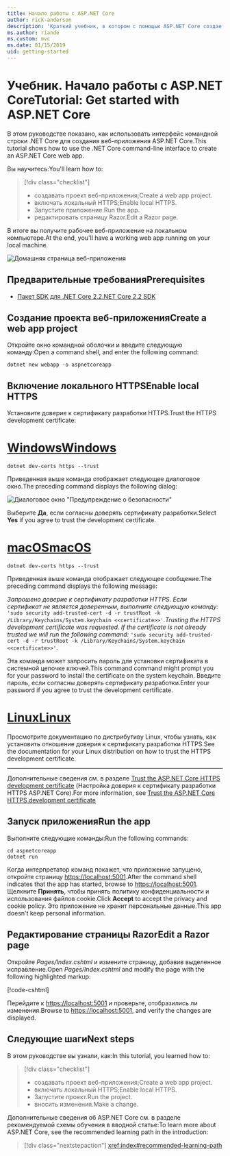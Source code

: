 ```yaml
---
title: Начало работы с ASP.NET Core
author: rick-anderson
description: 'Краткий учебник, в котором с помощью ASP.NET Core создается и запускается простое приложение Hello World.'
ms.author: riande
ms.custom: mvc
ms.date: 01/15/2019
uid: getting-started
---
```

# <a name="tutorial-get-started-with-aspnet-core"></a><span data-ttu-id="c245f-103">Учебник. Начало работы с ASP.NET Core</span><span class="sxs-lookup"><span data-stu-id="c245f-103">Tutorial: Get started with ASP.NET Core</span></span>

<span data-ttu-id="c245f-104">В этом руководстве показано, как использовать интерфейс командной строки .NET Core для создания веб-приложения ASP.NET Core.</span><span class="sxs-lookup"><span data-stu-id="c245f-104">This tutorial shows how to use the .NET Core command-line interface to create an ASP.NET Core web app.</span></span>

<span data-ttu-id="c245f-105">Вы научитесь:</span><span class="sxs-lookup"><span data-stu-id="c245f-105">You'll learn how to:</span></span>

> [!div class="checklist"]
> * <span data-ttu-id="c245f-106">создавать проект веб-приложения;</span><span class="sxs-lookup"><span data-stu-id="c245f-106">Create a web app project.</span></span>
> * <span data-ttu-id="c245f-107">включать локальный HTTPS;</span><span class="sxs-lookup"><span data-stu-id="c245f-107">Enable local HTTPS.</span></span>
> * <span data-ttu-id="c245f-108">Запустите приложение.</span><span class="sxs-lookup"><span data-stu-id="c245f-108">Run the app.</span></span>
> * <span data-ttu-id="c245f-109">редактировать страницу Razor.</span><span class="sxs-lookup"><span data-stu-id="c245f-109">Edit a Razor page.</span></span>

<span data-ttu-id="c245f-110">В итоге вы получите рабочее веб-приложение на локальном компьютере.</span><span class="sxs-lookup"><span data-stu-id="c245f-110">At the end, you'll have a working web app running on your local machine.</span></span>

![Домашняя страница веб-приложения](_static/home-page.png)

## <a name="prerequisites"></a><span data-ttu-id="c245f-112">Предварительные требования</span><span class="sxs-lookup"><span data-stu-id="c245f-112">Prerequisites</span></span>

* [<span data-ttu-id="c245f-113">Пакет SDK для .NET Core 2.2</span><span class="sxs-lookup"><span data-stu-id="c245f-113">.NET Core 2.2 SDK</span></span>](https://www.microsoft.com/net/download/all)

## <a name="create-a-web-app-project"></a><span data-ttu-id="c245f-114">Создание проекта веб-приложения</span><span class="sxs-lookup"><span data-stu-id="c245f-114">Create a web app project</span></span>

<span data-ttu-id="c245f-115">Откройте окно командной оболочки и введите следующую команду:</span><span class="sxs-lookup"><span data-stu-id="c245f-115">Open a command shell, and enter the following command:</span></span>

```console
dotnet new webapp -o aspnetcoreapp
```

## <a name="enable-local-https"></a><span data-ttu-id="c245f-116">Включение локального HTTPS</span><span class="sxs-lookup"><span data-stu-id="c245f-116">Enable local HTTPS</span></span>

<span data-ttu-id="c245f-117">Установите доверие к сертификату разработки HTTPS.</span><span class="sxs-lookup"><span data-stu-id="c245f-117">Trust the HTTPS development certificate:</span></span>

# <a name="windowstabwindows"></a>[<span data-ttu-id="c245f-118">Windows</span><span class="sxs-lookup"><span data-stu-id="c245f-118">Windows</span></span>](#tab/windows)

```console
dotnet dev-certs https --trust
```

<span data-ttu-id="c245f-119">Приведенная выше команда отображает следующее диалоговое окно.</span><span class="sxs-lookup"><span data-stu-id="c245f-119">The preceding command displays the following dialog:</span></span>

![Диалоговое окно "Предупреждение о безопасности"](~/getting-started/_static/cert.png)

<span data-ttu-id="c245f-121">Выберите **Да**, если согласны доверять сертификату разработки.</span><span class="sxs-lookup"><span data-stu-id="c245f-121">Select **Yes** if you agree to trust the development certificate.</span></span>

# <a name="macostabmacos"></a>[<span data-ttu-id="c245f-122">macOS</span><span class="sxs-lookup"><span data-stu-id="c245f-122">macOS</span></span>](#tab/macos)

```console
dotnet dev-certs https --trust
```

<span data-ttu-id="c245f-123">Приведенная выше команда отображает следующее сообщение.</span><span class="sxs-lookup"><span data-stu-id="c245f-123">The preceding command displays the following message:</span></span>

<span data-ttu-id="c245f-124">*Запрошено доверие к сертификату разработки HTTPS. Если сертификат не является доверенным, выполните следующую команду:* `'sudo security add-trusted-cert -d -r trustRoot -k /Library/Keychains/System.keychain <<certificate>>'`.</span><span class="sxs-lookup"><span data-stu-id="c245f-124">*Trusting the HTTPS development certificate was requested. If the certificate is not already trusted we will run the following command:* `'sudo security add-trusted-cert -d -r trustRoot -k /Library/Keychains/System.keychain <<certificate>>'`.</span></span>
 
<span data-ttu-id="c245f-125">Эта команда может запросить пароль для установки сертификата в системной цепочке ключей.</span><span class="sxs-lookup"><span data-stu-id="c245f-125">This command command might prompt you for your password to install the certificate on the system keychain.</span></span> <span data-ttu-id="c245f-126">Введите пароль, если согласны доверять сертификату разработки.</span><span class="sxs-lookup"><span data-stu-id="c245f-126">Enter your password if you agree to trust the development certificate.</span></span>

# <a name="linuxtablinux"></a>[<span data-ttu-id="c245f-127">Linux</span><span class="sxs-lookup"><span data-stu-id="c245f-127">Linux</span></span>](#tab/linux)

<span data-ttu-id="c245f-128">Просмотрите документацию по дистрибутиву Linux, чтобы узнать, как установить отношение доверия к сертификату разработки HTTPS.</span><span class="sxs-lookup"><span data-stu-id="c245f-128">See the documentation for your Linux distribution on how to trust the HTTPS development certificate.</span></span>

---

<span data-ttu-id="c245f-129">Дополнительные сведения см. в разделе [Trust the ASP.NET Core HTTPS development certificate](xref:security/enforcing-ssl#trust-the-aspnet-core-https-development-certificate-on-windows-and-macos) (Настройка доверия к сертификату разработки HTTPS ASP.NET Core).</span><span class="sxs-lookup"><span data-stu-id="c245f-129">For more information, see [Trust the ASP.NET Core HTTPS development certificate](xref:security/enforcing-ssl#trust-the-aspnet-core-https-development-certificate-on-windows-and-macos)</span></span>

## <a name="run-the-app"></a><span data-ttu-id="c245f-130">Запуск приложения</span><span class="sxs-lookup"><span data-stu-id="c245f-130">Run the app</span></span>

<span data-ttu-id="c245f-131">Выполните следующие команды:</span><span class="sxs-lookup"><span data-stu-id="c245f-131">Run the following commands:</span></span>

```console
cd aspnetcoreapp
dotnet run
```

<span data-ttu-id="c245f-132">Когда интерпретатор команд покажет, что приложение запущено, откройте страницу [https://localhost:5001](https://localhost:5001).</span><span class="sxs-lookup"><span data-stu-id="c245f-132">After the command shell indicates that the app has started, browse to [https://localhost:5001](https://localhost:5001).</span></span> <span data-ttu-id="c245f-133">Щелкните **Принять**, чтобы принять политику конфиденциальности и использования файлов cookie.</span><span class="sxs-lookup"><span data-stu-id="c245f-133">Click **Accept** to accept the privacy and cookie policy.</span></span> <span data-ttu-id="c245f-134">Это приложение не хранит персональные данные.</span><span class="sxs-lookup"><span data-stu-id="c245f-134">This app doesn't keep personal information.</span></span>

## <a name="edit-a-razor-page"></a><span data-ttu-id="c245f-135">Редактирование страницы Razor</span><span class="sxs-lookup"><span data-stu-id="c245f-135">Edit a Razor page</span></span>

<span data-ttu-id="c245f-136">Откройте *Pages/Index.cshtml* и измените страницу, добавив выделенное исправление.</span><span class="sxs-lookup"><span data-stu-id="c245f-136">Open *Pages/Index.cshtml* and modify the page with the following highlighted markup:</span></span>

[!code-cshtml[](sample/index.cshtml?highlight=9)]

<span data-ttu-id="c245f-137">Перейдите к [https://localhost:5001](https://localhost:5001) и проверьте, отобразились ли изменения.</span><span class="sxs-lookup"><span data-stu-id="c245f-137">Browse to [https://localhost:5001](https://localhost:5001), and verify the changes are displayed.</span></span>

## <a name="next-steps"></a><span data-ttu-id="c245f-138">Следующие шаги</span><span class="sxs-lookup"><span data-stu-id="c245f-138">Next steps</span></span>

<span data-ttu-id="c245f-139">В этом руководстве вы узнали, как:</span><span class="sxs-lookup"><span data-stu-id="c245f-139">In this tutorial, you learned how to:</span></span>

> [!div class="checklist"]
> * <span data-ttu-id="c245f-140">создавать проект веб-приложения;</span><span class="sxs-lookup"><span data-stu-id="c245f-140">Create a web app project.</span></span>
> * <span data-ttu-id="c245f-141">включать локальный HTTPS;</span><span class="sxs-lookup"><span data-stu-id="c245f-141">Enable local HTTPS.</span></span>
> * <span data-ttu-id="c245f-142">Запустите проект.</span><span class="sxs-lookup"><span data-stu-id="c245f-142">Run the project.</span></span>
> * <span data-ttu-id="c245f-143">вносить изменения.</span><span class="sxs-lookup"><span data-stu-id="c245f-143">Make a change.</span></span>

<span data-ttu-id="c245f-144">Дополнительные сведения об ASP.NET Core см. в разделе рекомендуемой схемы обучения в вводной статье:</span><span class="sxs-lookup"><span data-stu-id="c245f-144">To learn more about ASP.NET Core, see the recommended learning path in the introduction:</span></span>

> [!div class="nextstepaction"]
> <xref:index#recommended-learning-path>
